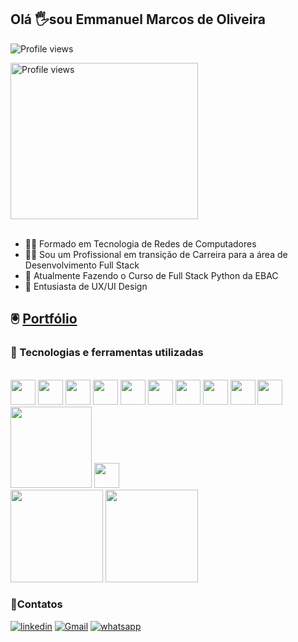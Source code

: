 
<h2 align="left">Olá 🖐️sou Emmanuel Marcos de Oliveira</h2>

 <img src="https://komarev.com/ghpvc/?username=emmanuelmarcosdeoliveira&color=yellow" alt="Profile views" /><br>
<div align="left" style="border-raidus:50%">
<img width="300" height="250" align="center" src="https://media.giphy.com/media/qgQUggAC3Pfv687qPC/giphy.gif" alt="Profile views"/><br>
</div>
<br>

- 👨‍🎓  Formado em Tecnologia de Redes de Computadores<br> 
- 👨‍💻  Sou um Profissional em transição de Carreira para a área de Desenvolvimento Full Stack<br>
- 🎒  Atualmente Fazendo o Curso de Full Stack Python da EBAC<br>
- 📖 Entusiasta de UX/UI Design<br> 
## 🖲️  [Portfólio](https://oliveira-portifolio.vercel.app/)

<h3 align="left">🧙 Tecnologias e ferramentas utilizadas</h3><br>
<div>
<img  width="40" src="https://cdn.jsdelivr.net/gh/devicons/devicon/icons/html5/html5-original.svg" />
<img width="40" src="https://cdn.jsdelivr.net/gh/devicons/devicon/icons/css3/css3-original.svg"/>
<img  width="40" src="https://cdn.jsdelivr.net/gh/devicons/devicon/icons/javascript/javascript-original.svg"/>
<img  width="40" src="https://cdn.jsdelivr.net/gh/devicons/devicon/icons/bootstrap/bootstrap-original.svg"/>
<img  width="40" src="https://cdn.jsdelivr.net/gh/devicons/devicon/icons/sass/sass-original.svg"/>
<img  width="40" src="https://cdn.jsdelivr.net/gh/devicons/devicon/icons/less/less-plain-wordmark.svg"/>
<img  width="40" src="https://cdn.jsdelivr.net/gh/devicons/devicon/icons/nodejs/nodejs-original.svg" />
<img  width="40" src="https://cdn.jsdelivr.net/gh/devicons/devicon/icons/npm/npm-original-wordmark.svg" />
<img width="40" src="https://cdn.jsdelivr.net/gh/devicons/devicon/icons/gulp/gulp-plain.svg"/>
<img width="40" src="https://cdn.jsdelivr.net/gh/devicons/devicon/icons/grunt/grunt-original.svg" />
<img width="130" src="https://media.licdn.com/dms/image/D4E22AQH-Mjn7auFmtg/feedshare-shrink_800/0/1683300895512?e=1699488000&v=beta&t=Nx9iCl3rkw1Lb9zrN_ZgJ4_s8rIjFkiXqhQyBUJ6FcQ"/>
<img width="40" src="https://cdn.jsdelivr.net/gh/devicons/devicon/icons/figma/figma-original.svg" />
</div>

<img height="148" src="https://github-readme-stats.vercel.app/api?username=emmanuelmarcosdeoliveira&show_icons=true"/>
<img height="148" src="https://github-readme-stats.vercel.app/api/top-langs/?username=emmanuelmarcosdeoliveira&layout=compact"/>
<br>

<h3 align="left">📲Contatos</h3>

[![linkedin](https://img.shields.io/badge/LinkedIn-0077B5?style=for-the-badge&logo=linkedin&logoColor=white)](https://www.linkedin.com/in/emmanuel-marcos-oliveira/)
[![Gmail](https://img.shields.io/badge/Gmail-D14836?style=for-the-badge&logo=gmail&logoColor=white)](mailto:emmanuelmarcosdeoliveira@gmail.com)
[![whatsapp](https://img.shields.io/badge/WhatsApp-25D366?style=for-the-badge&logo=whatsapp&logoColor=white)](https://wa.me/5511968336094)





 
 
 
